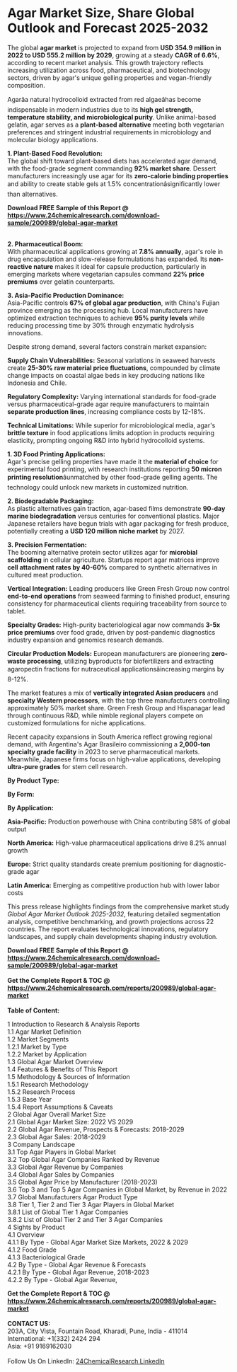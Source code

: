 <h1>Agar Market Size, Share Global Outlook and Forecast 2025-2032</h1><p>The global <strong>agar market</strong> is projected to expand from <strong>USD 354.9 million in 2022 to USD 555.2 million by 2029</strong>, growing at a steady <strong>CAGR of 6.6%</strong>, according to recent market analysis. This growth trajectory reflects increasing utilization across food, pharmaceutical, and biotechnology sectors, driven by agar's unique gelling properties and vegan-friendly composition.</p><p>Agarâa natural hydrocolloid extracted from red algaeâhas become indispensable in modern industries due to its <strong>high gel strength, temperature stability, and microbiological purity</strong>. Unlike animal-based gelatin, agar serves as a <strong>plant-based alternative</strong> meeting both vegetarian preferences and stringent industrial requirements in microbiology and molecular biology applications.</p><p><strong>1. Plant-Based Food Revolution:</strong><br>
The global shift toward plant-based diets has accelerated agar demand, with the food-grade segment commanding <strong>92% market share</strong>. Dessert manufacturers increasingly use agar for its <strong>zero-calorie binding properties</strong> and ability to create stable gels at 1.5% concentrationâsignificantly lower than alternatives.</p><div><b>Download FREE Sample of this Report @ 
            <a href="https://www.24chemicalresearch.com/download-sample/200989/global-agar-market">
            https://www.24chemicalresearch.com/download-sample/200989/global-agar-market</a></b></div><br><p><strong>2. Pharmaceutical Boom:</strong><br>
With pharmaceutical applications growing at <strong>7.8% annually</strong>, agar's role in drug encapsulation and slow-release formulations has expanded. Its <strong>non-reactive nature</strong> makes it ideal for capsule production, particularly in emerging markets where vegetarian capsules command <strong>22% price premiums</strong> over gelatin counterparts.</p><p><strong>3. Asia-Pacific Production Dominance:</strong><br>
Asia-Pacific controls <strong>67% of global agar production</strong>, with China's Fujian province emerging as the processing hub. Local manufacturers have optimized extraction techniques to achieve <strong>95% purity levels</strong> while reducing processing time by 30% through enzymatic hydrolysis innovations.</p><p>Despite strong demand, several factors constrain market expansion:</p><p><strong>Supply Chain Vulnerabilities:</strong> Seasonal variations in seaweed harvests create <strong>25-30% raw material price fluctuations</strong>, compounded by climate change impacts on coastal algae beds in key producing nations like Indonesia and Chile.</p><p><strong>Regulatory Complexity:</strong> Varying international standards for food-grade versus pharmaceutical-grade agar require manufacturers to maintain <strong>separate production lines</strong>, increasing compliance costs by 12-18%.</p><p><strong>Technical Limitations:</strong> While superior for microbiological media, agar's <strong>brittle texture</strong> in food applications limits adoption in products requiring elasticity, prompting ongoing R&amp;D into hybrid hydrocolloid systems.</p><p><strong>1. 3D Food Printing Applications:</strong><br>
Agar's precise gelling properties have made it the <strong>material of choice</strong> for experimental food printing, with research institutions reporting <strong>50 micron printing resolution</strong>âunmatched by other food-grade gelling agents. The technology could unlock new markets in customized nutrition.</p><p><strong>2. Biodegradable Packaging:</strong><br>
As plastic alternatives gain traction, agar-based films demonstrate <strong>90-day marine biodegradation</strong> versus centuries for conventional plastics. Major Japanese retailers have begun trials with agar packaging for fresh produce, potentially creating a <strong>USD 120 million niche market</strong> by 2027.</p><p><strong>3. Precision Fermentation:</strong><br>
The booming alternative protein sector utilizes agar for <strong>microbial scaffolding</strong> in cellular agriculture. Startups report agar matrices improve <strong>cell attachment rates by 40-60%</strong> compared to synthetic alternatives in cultured meat production.</p><p><strong>Vertical Integration:</strong> Leading producers like Green Fresh Group now control <strong>end-to-end operations</strong> from seaweed farming to finished product, ensuring consistency for pharmaceutical clients requiring traceability from source to tablet.</p><p><strong>Specialty Grades:</strong> High-purity bacteriological agar now commands <strong>3-5x price premiums</strong> over food grade, driven by post-pandemic diagnostics industry expansion and genomics research demands.</p><p><strong>Circular Production Models:</strong> European manufacturers are pioneering <strong>zero-waste processing</strong>, utilizing byproducts for biofertilizers and extracting agaropectin fractions for nutraceutical applicationsâincreasing margins by 8-12%.</p><p>The market features a mix of <strong>vertically integrated Asian producers</strong> and <strong>specialty Western processors</strong>, with the top three manufacturers controlling approximately 50% market share. Green Fresh Group and Hispanagar lead through continuous R&amp;D, while nimble regional players compete on customized formulations for niche applications.</p><p>Recent capacity expansions in South America reflect growing regional demand, with Argentina's Agar Brasileiro commissioning a <strong>2,000-ton specialty grade facility</strong> in 2023 to serve pharmaceutical markets. Meanwhile, Japanese firms focus on high-value applications, developing <strong>ultra-pure grades</strong> for stem cell research.</p><p><strong>By Product Type:</strong></p><p><strong>By Form:</strong></p><p><strong>By Application:</strong></p><p><strong>Asia-Pacific:</strong> Production powerhouse with China contributing 58% of global output</p><p><strong>North America:</strong> High-value pharmaceutical applications drive 8.2% annual growth</p><p><strong>Europe:</strong> Strict quality standards create premium positioning for diagnostic-grade agar</p><p><strong>Latin America:</strong> Emerging as competitive production hub with lower labor costs</p><p>This press release highlights findings from the comprehensive market study <em>Global Agar Market Outlook 2025-2032</em>, featuring detailed segmentation analysis, competitive benchmarking, and growth projections across 22 countries. The report evaluates technological innovations, regulatory landscapes, and supply chain developments shaping industry evolution.</p><div><b>Download FREE Sample of this Report @ 
            <a href="https://www.24chemicalresearch.com/download-sample/200989/global-agar-market">
            https://www.24chemicalresearch.com/download-sample/200989/global-agar-market</a></b></div><br><div><b>Get the Complete Report & TOC @ 
            <a href="https://www.24chemicalresearch.com/reports/200989/global-agar-market">
            https://www.24chemicalresearch.com/reports/200989/global-agar-market</a></b></div><br>
            <b>Table of Content:</b><p>1 Introduction to Research & Analysis Reports<br />
    1.1 Agar Market Definition<br />
    1.2 Market Segments<br />
        1.2.1 Market by Type<br />
        1.2.2 Market by Application<br />
    1.3 Global Agar Market Overview<br />
    1.4 Features & Benefits of This Report<br />
    1.5 Methodology & Sources of Information<br />
        1.5.1 Research Methodology<br />
        1.5.2 Research Process<br />
        1.5.3 Base Year<br />
        1.5.4 Report Assumptions & Caveats<br />
2 Global Agar Overall Market Size<br />
    2.1 Global Agar Market Size: 2022 VS 2029<br />
    2.2 Global Agar Revenue, Prospects & Forecasts: 2018-2029<br />
    2.3 Global Agar Sales: 2018-2029<br />
3 Company Landscape<br />
    3.1 Top Agar Players in Global Market<br />
    3.2 Top Global Agar Companies Ranked by Revenue<br />
    3.3 Global Agar Revenue by Companies<br />
    3.4 Global Agar Sales by Companies<br />
    3.5 Global Agar Price by Manufacturer (2018-2023)<br />
    3.6 Top 3 and Top 5 Agar Companies in Global Market, by Revenue in 2022<br />
    3.7 Global Manufacturers Agar Product Type<br />
    3.8 Tier 1, Tier 2 and Tier 3 Agar Players in Global Market<br />
        3.8.1 List of Global Tier 1 Agar Companies<br />
        3.8.2 List of Global Tier 2 and Tier 3 Agar Companies<br />
4 Sights by Product<br />
    4.1 Overview<br />
        4.1.1 By Type - Global Agar Market Size Markets, 2022 & 2029<br />
        4.1.2 Food Grade<br />
        4.1.3 Bacteriological Grade<br />
    4.2 By Type - Global Agar Revenue & Forecasts<br />
        4.2.1 By Type - Global Agar Revenue, 2018-2023<br />
        4.2.2 By Type - Global Agar Revenue,</p><div><b>Get the Complete Report & TOC @ 
            <a href="https://www.24chemicalresearch.com/reports/200989/global-agar-market">
            https://www.24chemicalresearch.com/reports/200989/global-agar-market</a></b></div><br><b>CONTACT US:</b><br>
            203A, City Vista, Fountain Road, Kharadi, Pune, India - 411014<br>
            International: +1(332) 2424 294<br>
            Asia: +91 9169162030 <br><br>
            Follow Us On LinkedIn: <a href="https://www.linkedin.com/company/24chemicalresearch/">24ChemicalResearch LinkedIn</a>